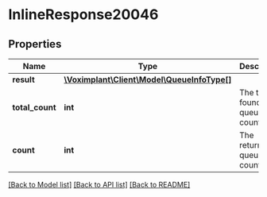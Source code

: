 # InlineResponse20046

## Properties
Name | Type | Description | Notes
------------ | ------------- | ------------- | -------------
**result** | [**\Voximplant\Client\Model\QueueInfoType[]**](QueueInfoType.md) |  | [optional] 
**total_count** | **int** | The total found queue count. | [optional] 
**count** | **int** | The returned queue count. | [optional] 

[[Back to Model list]](../README.md#documentation-for-models) [[Back to API list]](../README.md#documentation-for-api-endpoints) [[Back to README]](../README.md)


